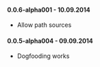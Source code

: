 #### 0.0.6-alpha001 - 10.09.2014
* Allow path sources

#### 0.0.5-alpha004 - 09.09.2014
* Dogfooding works